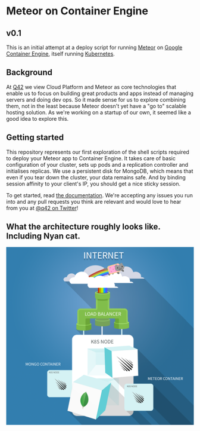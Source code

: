 Meteor on Container Engine
=============

## v0.1

This is an initial attempt at a deploy script for running [Meteor](http://meteor.com) on [Google Container Engine](https://cloud.google.com/container-engine/), itself running [Kubernetes](https://github.com/GoogleCloudPlatform/kubernetes).

## Background

At [Q42](http://q42.com) we view Cloud Platform and Meteor as core technologies that enable us to focus on building great products and apps instead of managing servers and doing dev ops. So it made sense for us to explore combining them, not in the least because Meteor doesn't yet have a "go to" scalable hosting solution. As we're working on a startup of our own, it seemed like a good idea to explore this.

## Getting started

This repository represents our first exploration of the shell scripts required to deploy your Meteor app to Container Engine. It takes care of basic configuration of your cluster, sets up pods and a replication controller and initialises replicas. We use a persistent disk for MongoDB, which means that even if you tear down the cluster, your data remains safe. And by binding session affinity to your client's IP, you should get a nice sticky session.

To get started, read [the documentation](documentation.md). We're accepting any issues you run into and any pull requests you think are relevant and would love to hear from you at [@q42 on Twitter](http://twitter.com/q42)!

## What the architecture roughly looks like. Including Nyan cat.

![Visual overview](containers.png)
